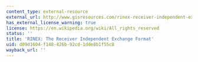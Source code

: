 ```yaml
---
content_type: external-resource
external_url: http://www.gisresources.com/rinex-receiver-independent-exchange-format/
has_external_license_warning: true
license: https://en.wikipedia.org/wiki/All_rights_reserved
status: ''
title: 'RINEX: The Receiver Independent Exchange Format'
uid: d09d1604-f148-426b-92cd-1dde8b1f55c8
wayback_url: ''
---
```

